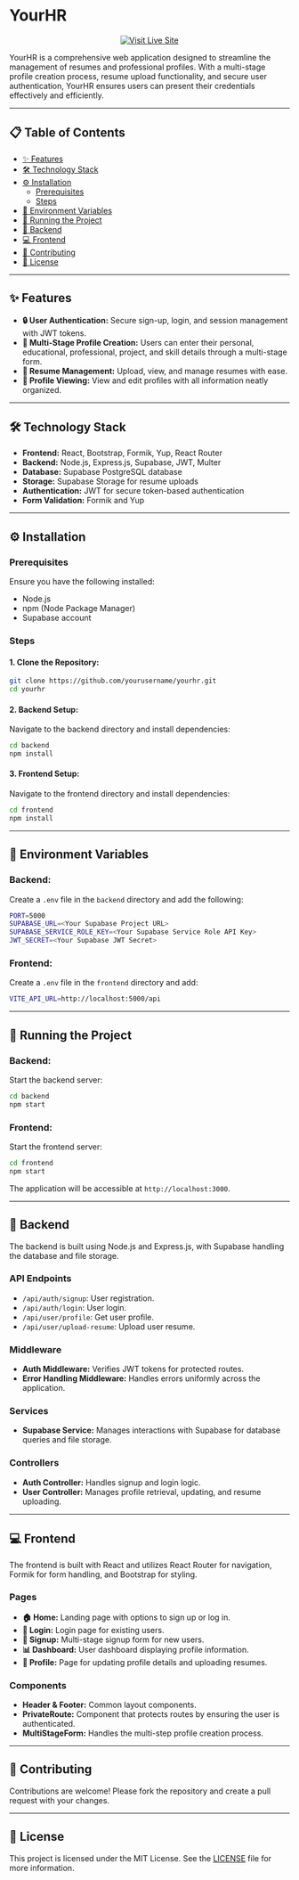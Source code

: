 
# YourHR

<div align="center">

[![Visit Live Site](https://img.shields.io/badge/Visit_Live_Site-007bff?style=for-the-badge&logo=firefox-browser&logoColor=white)](https://yourhr-app.onrender.com)

</div>

YourHR is a comprehensive web application designed to streamline the management of resumes and professional profiles. With a multi-stage profile creation process, resume upload functionality, and secure user authentication, YourHR ensures users can present their credentials effectively and efficiently.

---

## 📋 Table of Contents
- [✨ Features](#-features)
- [🛠 Technology Stack](#-technology-stack)
- [⚙️ Installation](#-installation)
  - [Prerequisites](#prerequisites)
  - [Steps](#steps)
- [🔐 Environment Variables](#-environment-variables)
- [🚀 Running the Project](#-running-the-project)
- [🔧 Backend](#-backend)
- [💻 Frontend](#-frontend)
- [🤝 Contributing](#-contributing)
- [📜 License](#-license)

---

## ✨ Features
- **🔒 User Authentication:** Secure sign-up, login, and session management with JWT tokens.
- **📝 Multi-Stage Profile Creation:** Users can enter their personal, educational, professional, project, and skill details through a multi-stage form.
- **📂 Resume Management:** Upload, view, and manage resumes with ease.
- **👤 Profile Viewing:** View and edit profiles with all information neatly organized.

---

## 🛠 Technology Stack
- **Frontend:** React, Bootstrap, Formik, Yup, React Router
- **Backend:** Node.js, Express.js, Supabase, JWT, Multer
- **Database:** Supabase PostgreSQL database
- **Storage:** Supabase Storage for resume uploads
- **Authentication:** JWT for secure token-based authentication
- **Form Validation:** Formik and Yup

---

## ⚙️ Installation

### Prerequisites
Ensure you have the following installed:
- Node.js
- npm (Node Package Manager)
- Supabase account

### Steps

#### 1. Clone the Repository:
```bash
git clone https://github.com/yourusername/yourhr.git
cd yourhr
```

#### 2. Backend Setup:
Navigate to the backend directory and install dependencies:
```bash
cd backend
npm install
```

#### 3. Frontend Setup:
Navigate to the frontend directory and install dependencies:
```bash
cd frontend
npm install
```

---

## 🔐 Environment Variables

### Backend:
Create a `.env` file in the `backend` directory and add the following:
```bash
PORT=5000
SUPABASE_URL=<Your Supabase Project URL>
SUPABASE_SERVICE_ROLE_KEY=<Your Supabase Service Role API Key>
JWT_SECRET=<Your Supabase JWT Secret>
```

### Frontend:
Create a `.env` file in the `frontend` directory and add:
```bash
VITE_API_URL=http://localhost:5000/api
```

---

## 🚀 Running the Project

### Backend: 
Start the backend server:
```bash
cd backend
npm start
```

### Frontend: 
Start the frontend server:
```bash
cd frontend
npm start
```
The application will be accessible at `http://localhost:3000`.

---

## 🔧 Backend
The backend is built using Node.js and Express.js, with Supabase handling the database and file storage.

### API Endpoints
- `/api/auth/signup`: User registration.
- `/api/auth/login`: User login.
- `/api/user/profile`: Get user profile.
- `/api/user/upload-resume`: Upload user resume.

### Middleware
- **Auth Middleware:** Verifies JWT tokens for protected routes.
- **Error Handling Middleware:** Handles errors uniformly across the application.

### Services
- **Supabase Service:** Manages interactions with Supabase for database queries and file storage.

### Controllers
- **Auth Controller:** Handles signup and login logic.
- **User Controller:** Manages profile retrieval, updating, and resume uploading.

---

## 💻 Frontend
The frontend is built with React and utilizes React Router for navigation, Formik for form handling, and Bootstrap for styling.

### Pages
- **🏠 Home:** Landing page with options to sign up or log in.
- **🔑 Login:** Login page for existing users.
- **📝 Signup:** Multi-stage signup form for new users.
- **📊 Dashboard:** User dashboard displaying profile information.
- **👤 Profile:** Page for updating profile details and uploading resumes.

### Components
- **Header & Footer:** Common layout components.
- **PrivateRoute:** Component that protects routes by ensuring the user is authenticated.
- **MultiStageForm:** Handles the multi-step profile creation process.

---

## 🤝 Contributing
Contributions are welcome! Please fork the repository and create a pull request with your changes.

---

## 📜 License
This project is licensed under the MIT License. See the [LICENSE](LICENSE) file for more information.
